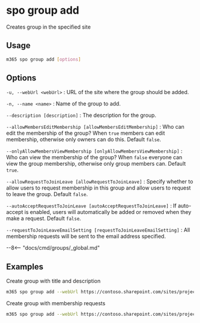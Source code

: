 # spo group add

Creates group in the specified site

## Usage

```sh
m365 spo group add [options]
```

## Options

`-u, --webUrl <webUrl>`
: URL of the site where the group should be added.

`-n, --name <name>`
: Name of the group to add.

`--description [description]`
: The description for the group.

`--allowMembersEditMembership [allowMembersEditMembership]`
: Who can edit the membership of the group? When `true` members can edit membership, otherwise only owners can do this. Default `false`.

`--onlyAllowMembersViewMembership [onlyAllowMembersViewMembership]`
: Who can view the membership of the group? When `false` everyone can view the group membership, otherwise only group members can. Default `true`.

`--allowRequestToJoinLeave [allowRequestToJoinLeave]`
: Specify whether to allow users to request membership in this group and allow users to request to leave the group. Default `false`.

`--autoAcceptRequestToJoinLeave [autoAcceptRequestToJoinLeave]`
: If auto-accept is enabled, users will automatically be added or removed when they make a request. Default `false`.

`--requestToJoinLeaveEmailSetting [requestToJoinLeaveEmailSetting]`
: All membership requests will be sent to the email address specified.

--8<-- "docs/cmd/groups/_global.md"

## Examples

Create group with title and description

```sh
m365 spo group add --webUrl https://contoso.sharepoint.com/sites/project-x --name "Project leaders" --description "This group contains all project leaders"
```

Create group with membership requests

```sh
m365 spo group add --webUrl https://contoso.sharepoint.com/sites/project-x --name "Project leaders" --allowRequestToJoinLeave true --requestToJoinLeaveEmailSetting john.doe@contoso.com
```
